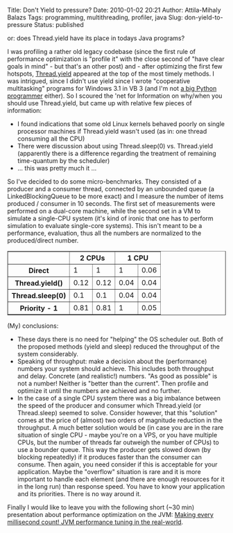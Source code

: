 Title: Don't Yield to pressure?
Date: 2010-01-02 20:21
Author: Attila-Mihaly Balazs
Tags: programming, multithreading, profiler, java
Slug: don-yield-to-pressure
Status: published

or: does Thread.yield have its place in todays Java programs?

I was profiling a rather old legacy codebase (since the first rule of
performance optimization is "profile it" with the close second of "have
clear goals in mind" - but that's an other post) and - after optimizing
the first few hotspots,
[Thread.yield](http://java.sun.com/javase/6/docs/api/java/lang/Thread.html#yield%28%29)
appeared at the top of the most timely methods. I was intrigued, since I
didn't use yield since I wrote "cooperative multitasking" programs for
Windows 3.1 in VB 3 (and I'm not [a big Python
programmer](http://docs.python.org/reference/simple_stmts.html#yield)
either). So I scoured the 'net for Information on why/when you should
use Thread.yield, but came up with relative few pieces of information:

-   I found indications that some old Linux kernels behaved poorly on
    single processor machines if Thread.yield wasn't used (as in: one
    thread consuming all the CPU)
-   There were discussion about using Thread.sleep(0) vs. Thread.yield
    (apparently there is a difference regarding the treatment of
    remaining time-quantum by the scheduler)
-   ... this was pretty much it ...

So I've decided to do some micro-benchmarks. They consisted of a
producer and a consumer thread, connected by an unbounded queue (a
LinkedBlockingQueue to be more exact) and I measure the number of items
produced / consumer in 10 seconds. The first set of measurements were
performed on a dual-core machine, while the second set in a VM to
simulate a single-CPU system (it's kind of ironic that one has to
perform simulation to evaluate single-core systems). This isn't meant to
be a performance, evaluation, thus all the numbers are normalized to the
produced/direct number.

<style>
#java_yield_results_table { width: 100%; }<br></br>
#java_yield_results_table th { text-align: left; }<br></br>
#java_yield_results_table td { text-align: right; }<br></br>
</style>
<table id="java_yield_results_table" border="1" cellpadding="0" cellspacing="0">
<tr>
<th>
</th>
<th colspan="2">
2 CPUs

</th>
<th colspan="2">
1 CPU

</th>
</tr>
<tr>
<th>
Direct

</th>
<td>
1

</td>
<td>
1

</td>
<td>
1

</td>
<td>
0.06

</td>
</tr>
<tr>
<th>
Thread.yield()

</th>
<td>
0.12

</td>
<td>
0.12

</td>
<td>
0.04

</td>
<td>
0.04

</td>
</tr>
<tr>
<th>
Thread.sleep(0)

</th>
<td>
0.1

</td>
<td>
0.1

</td>
<td>
0.04

</td>
<td>
0.04

</td>
</tr>
<tr>
<th>
Priority - 1

</th>
<td>
0.81

</td>
<td>
0.81

</td>
<td>
1

</td>
<td>
0.05

</td>
</tr>
</table>
(My) conclusions:

-   These days there is no need for "helping" the OS scheduler out. Both
    of the proposed methods (yield and sleep) reduced the throughput of
    the system considerably.
-   Speaking of throughput: make a decision about the (performance)
    numbers your system should achieve. This includes both throughput
    and delay. Concrete (and realistic!) numbers. "As good as possible"
    is not a number! Neither is "better than the current". Then profile
    and optimize it until the numbers are achieved and no further.
-   In the case of a single CPU system there was a big imbalance between
    the speed of the producer and consumer which Thread.yield (or
    Thread.sleep) seemed to solve. Consider however, that this
    "solution" comes at the price of (almost) two orders of magnitude
    reduction in the throughput. A much better solution would be (in
    case you are in the rare situation of single CPU - maybe you're on a
    VPS, or you have multiple CPUs, but the number of threads far
    outweigh the number of CPUs) to use a bounder queue. This way the
    producer gets slowed down (by blocking repeatedly) if it produces
    faster than the consumer can consume. Then again, you need consider
    if this is acceptable for your application. Maybe the "overflow"
    situation is rare and it is more important to handle each element
    (and there are enough resources for it in the long run) than
    response speed. You have to know your application and its
    priorities. There is no way around it.

Finally I would like to leave you with the following short (\~30 min)
presentation about performance optimization on the JVM: [Making every
millisecond count! JVM performance tuning in the
real-world](http://skillsmatter.com/podcast/cloud-grid/making-every-millisecond-count-jvm-performance-tuning-in-the-real-world).
